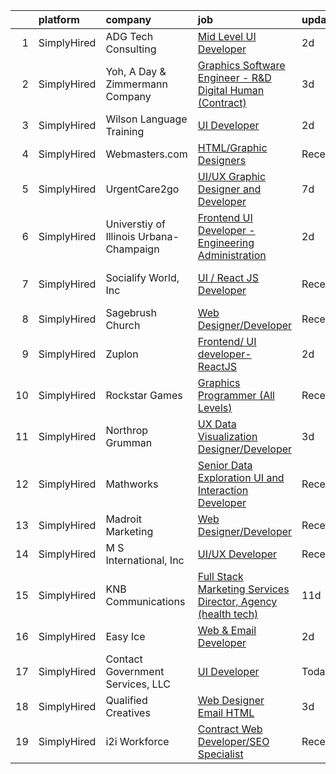 

|    | platform    | company                                 | job                                                                                                                                                                        | update_time   | location          |
|---:|:------------|:----------------------------------------|:---------------------------------------------------------------------------------------------------------------------------------------------------------------------------|:--------------|:------------------|
|  1 | SimplyHired | ADG Tech Consulting                     | [Mid Level UI Developer](https://www.simplyhired.com/job/Wb8rDfC_f85uWkkRkEh0seDV8MRaJt2GKUfdd00f3ZHtx0LSJAzBbg?q=graphic+developer)                                       | 2d            | Washington, DC    |
|  2 | SimplyHired | Yoh, A Day & Zimmermann Company         | [Graphics Software Engineer - R&D Digital Human (Contract)](https://www.simplyhired.com/job/C9Rt9milZwS-a1Q3TTZk_B2ZnArXlP1xwB7FdHMOtLhv-DygHgyMpQ?q=graphic+developer)    | 3d            | Cupertino, CA     |
|  3 | SimplyHired | Wilson Language Training                | [UI Developer](https://www.simplyhired.com/job/toqRKa4UpU0KbM5BiuCOcLCb_G8hAf0jLXqklFgRYIMTDAfOoT2Ecw?q=graphic+developer)                                                 | 2d            | Remote            |
|  4 | SimplyHired | Webmasters.com                          | [HTML/Graphic Designers](https://www.simplyhired.com/job/1S2ki1F2e97xk1bn0P3q05lu3BQ0Tpk7KwB7Zii_z8pQmxmAAOWD5g?q=graphic+developer)                                       | Recently      | Tampa, FL         |
|  5 | SimplyHired | UrgentCare2go                           | [UI/UX Graphic Designer and Developer](https://www.simplyhired.com/job/Biq7vf3nJ3rRjPzFzOwFF9ukpHOiSIdratpiAUuJYKfazPNnOGxDJA?q=graphic+developer)                         | 7d            | Keller, TX        |
|  6 | SimplyHired | Universtiy of Illinois Urbana-Champaign | [Frontend UI Developer - Engineering Administration](https://www.simplyhired.com/job/6deKZdq_GnNJP2cZrP9xYF4WpaPzptwL3n1j-qRquuVfDpqAEFgkag?q=graphic+developer)           | 2d            | Urbana, IL        |
|  7 | SimplyHired | Socialify World, Inc                    | [UI / React JS Developer](https://www.simplyhired.com/job/nVOskS2t1xZHdo0tOWzXYRLJ7IGEpviq625bLsHeHCTCe1gDVA07UA?q=graphic+developer)                                      | Recently      | San Francisco, CA |
|  8 | SimplyHired | Sagebrush Church                        | [Web Designer/Developer](https://www.simplyhired.com/job/Eu1kD_fSBa-2PGUuwWBfNm98hw7GB3YW0oLlJ5UJm4EfbTjMxgmZrQ?q=graphic+developer)                                       | Recently      | Albuquerque, NM   |
|  9 | SimplyHired | Zuplon                                  | [Frontend/ UI developer- ReactJS](https://www.simplyhired.com/job/dA3Lgc4a85jbSdNhGM3d6TNdfV_CuynRQDs4nSOCHIwG7vP1GDtBNQ?q=graphic+developer)                              | 2d            | Remote            |
| 10 | SimplyHired | Rockstar Games                          | [Graphics Programmer (All Levels)](https://www.simplyhired.com/job/GN4iaYnfPZsMANVb8NLMzviFxcKUahoGNo0ipw0kynlltksaX9JruQ?q=graphic+developer)                             | Recently      | Andover, MA       |
| 11 | SimplyHired | Northrop Grumman                        | [UX Data Visualization Designer/Developer](https://www.simplyhired.com/job/XkIKT1Vhs4aYzrevnC9ed8d6DGcNZsInebu_1diuin_Yg4PHJHkViA?q=graphic+developer)                     | 3d            | Virginia          |
| 12 | SimplyHired | Mathworks                               | [Senior Data Exploration UI and Interaction Developer](https://www.simplyhired.com/job/e984OYoBXh0fW-5YYesrVHEtLs2jX-zt0EIobGoL769lxj1M8XzSMg?q=graphic+developer)         | Recently      | Natick, MA        |
| 13 | SimplyHired | Madroit Marketing                       | [Web Designer/Developer](https://www.simplyhired.com/job/2ECCZKv_yRidqYSoG3u4dtl6EIssDNlefGaCRzsDoIHb3JnxZOP6Lw?q=graphic+developer)                                       | Recently      | Remote            |
| 14 | SimplyHired | M S International, Inc                  | [UI/UX Developer](https://www.simplyhired.com/job/9dcvsW3XheCjA7gPXGjxb_tdlbFsR8i943wfuBCIfRJcYB4uvxLEjg?q=graphic+developer)                                              | Recently      | Orange, CA        |
| 15 | SimplyHired | KNB Communications                      | [Full Stack Marketing Services Director, Agency (health tech)](https://www.simplyhired.com/job/M-2ZqAAA0uYwwZwibkK7ah63avVQSxqBK4EBEd0xA0o5SO7Ozb7PCA?q=graphic+developer) | 11d           | Remote            |
| 16 | SimplyHired | Easy Ice                                | [Web & Email Developer](https://www.simplyhired.com/job/yn0blawmTtNYoYLcn4KYXhPMsY-BY1ClDpZEAPsmW7vO6veo1YefAw?q=graphic+developer)                                        | 2d            | Scottsdale, AZ    |
| 17 | SimplyHired | Contact Government Services, LLC        | [UI Developer](https://www.simplyhired.com/job/bh8RpNO_Se_2nUiLGSdoNISP_ztRiIujaAZmqZFtcDufF1sGwxT69A?q=graphic+developer)                                                 | Today         | Washington, DC    |
| 18 | SimplyHired | Qualified Creatives                     | [Web Designer Email HTML](https://www.simplyhired.com/job/-7Pm5a4RNTzLxH_6fdRQGVq716BT2UKdYGSz4WT3U_DKS9kd7O6H7A?q=graphic+developer)                                      | 3d            | United States     |
| 19 | SimplyHired | i2i Workforce                           | [Contract Web Developer/SEO Specialist](https://www.simplyhired.com/job/Bvy1WrVP9ecq-AW7DChonmvADIK4rECpfTOwxqdks1XX-GeF5EadWQ?q=graphic+developer)                        | Recently      | Denver, CO        |